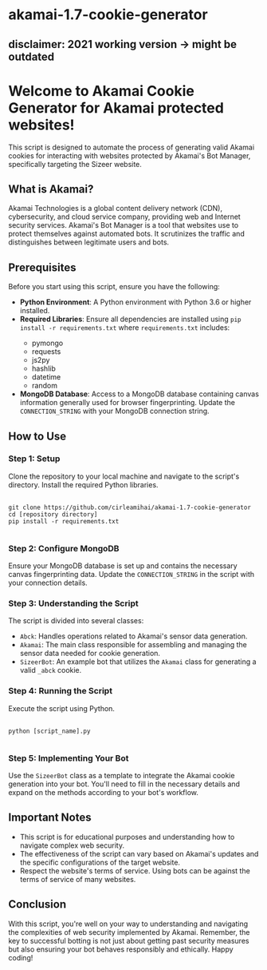 # akamai-1.7-cookie-generator
<h2> disclaimer: 2021 working version -> might be outdated </h2>
<h1>Welcome to Akamai Cookie Generator for Akamai protected websites!</h1>
<p>This script is designed to automate the process of generating valid Akamai cookies for interacting with websites protected by Akamai's Bot Manager, specifically targeting the Sizeer website.</p>
<h2>What is Akamai?</h2>
<p>Akamai Technologies is a global content delivery network (CDN), cybersecurity, and cloud service company, providing web and Internet security services. Akamai's Bot Manager is a tool that websites use to protect themselves against automated bots. It scrutinizes the traffic and distinguishes between legitimate users and bots.</p>

<h2>Prerequisites</h2>
<p>Before you start using this script, ensure you have the following:</p>
<ul>
    <li><strong>Python Environment</strong>: A Python environment with Python 3.6 or higher installed.</li>
    <li><strong>Required Libraries</strong>: Ensure all dependencies are installed using <code>pip install -r requirements.txt</code> where <code>requirements.txt</code> includes:</li>
    <ul>
        <li>pymongo</li>
        <li>requests</li>
        <li>js2py</li>
        <li>hashlib</li>
        <li>datetime</li>
        <li>random</li>
    </ul>
    <li><strong>MongoDB Database</strong>: Access to a MongoDB database containing canvas information generally used for browser fingerprinting. Update the <code>CONNECTION_STRING</code> with your MongoDB connection string.</li>
</ul>

<h2>How to Use</h2>
<h3>Step 1: Setup</h3>
<p>Clone the repository to your local machine and navigate to the script's directory. Install the required Python libraries.</p>
<pre>
    <code>
git clone https://github.com/cirleamihai/akamai-1.7-cookie-generator
cd [repository directory]
pip install -r requirements.txt
    </code>
</pre>

<h3>Step 2: Configure MongoDB</h3>
<p>Ensure your MongoDB database is set up and contains the necessary canvas fingerprinting data. Update the <code>CONNECTION_STRING</code> in the script with your connection details.</p>

<h3>Step 3: Understanding the Script</h3>
<p>The script is divided into several classes:</p>
<ul>
    <li><code>Abck</code>: Handles operations related to Akamai's sensor data generation.</li>
    <li><code>Akamai</code>: The main class responsible for assembling and managing the sensor data needed for cookie generation.</li>
    <li><code>SizeerBot</code>: An example bot that utilizes the <code>Akamai</code> class for generating a valid <code>_abck</code> cookie.</li>
</ul>

<h3>Step 4: Running the Script</h3>
<p>Execute the script using Python.</p>
<pre>
    <code>
python [script_name].py
    </code>
</pre>

<h3>Step 5: Implementing Your Bot</h3>
<p>Use the <code>SizeerBot</code> class as a template to integrate the Akamai cookie generation into your bot. You'll need to fill in the necessary details and expand on the methods according to your bot's workflow.</p>

<h2>Important Notes</h2>
<ul>
    <li>This script is for educational purposes and understanding how to navigate complex web security.</li>
    <li>The effectiveness of the script can vary based on Akamai's updates and the specific configurations of the target website.</li>
    <li>Respect the website's terms of service. Using bots can be against the terms of service of many websites.</li>
</ul>

<h2>Conclusion</h2>
<p>With this script, you're well on your way to understanding and navigating the complexities of web security implemented by Akamai. Remember, the key to successful botting is not just about getting past security measures but also ensuring your bot behaves responsibly and ethically. Happy coding!</p>
